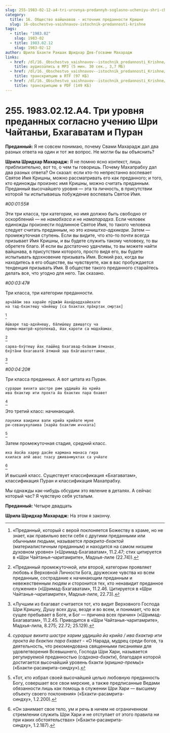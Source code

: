 ```yaml
---
slug: 255-1983-02-12-a4-tri-urovnya-predannyh-soglasno-ucheniyu-shri-chajtani-bhagavatam-i-puran
category:
  title: 16. Общество вайшнавов - источник преданности Кришне
  slug: 16-obschestvo-vaishnavov-istochnik-predannosti-krishne
tags:
  - title: "1983.02"
    slug: 1983-02
  - title: 1983.02.12
    slug: 1983-02-12
author: Шрила Бхакти Ракшак Шридхар Дев-Госвами Махарадж
links:
  - href: /dl/16._Obschestvo_vaishnavov--istochnik_predannosti_Krishne/255_1983.02.12.A4_SridharMj_Tri_urovnja_predannyh_soglasno_ucheniju_Shri_Chajtani_Bhagavatam_i_Puran.mp3
    title: аудиозапись в MP3 (5 мин. 30 сек., 3,7 МБ)
  - href: /dl/16._Obschestvo_vaishnavov--istochnik_predannosti_Krishne/255_1983.02.12.A4_SridharMj_Tri_urovnja_predannyh_soglasno_ucheniju_Shri_Chajtani_Bhagavatam_i_Puran.rtf
    title: транскрипцию в RTF (97 КБ)
  - href: /dl/16._Obschestvo_vaishnavov--istochnik_predannosti_Krishne/255_1983.02.12.A4_SridharMj_Tri_urovnja_predannyh_soglasno_ucheniju_Shri_Chajtani_Bhagavatam_i_Puran.pdf
    title: транскрипцию в PDF (149 КБ)
---
```


# 255. 1983.02.12.A4. Три уровня преданных согласно учению Шри Чайтаньи, Бхагаватам и Пуран

**Преданный:** Я не совсем понимаю, почему Свами Махарадж дал два разных ответа на один и тот же вопрос. Не могли бы вы объяснить?

**Шрила Шридхар Махарадж:** Я не помню ясно контекст, лишь приблизительно, вот то, о чем ты говоришь. Почему Махапрабху дал два разных ответа? Он сказал: если кто-то непрестанно воспевает Святое Имя Кришны, можно рассматривать его как преданного; и того, кто единожды произнес имя Кришны, можно считать преданным. Преданный высочайшего уровня — эта та личность, в присутствии которой ты испытываешь побуждение воспевать Святое Имя.

*#00:01:55#*

Эти три класса, три категории, но имя должно быть свободно от оскорблений — не *намабхаса* и не *намапарадха*. Если человек единожды произнести подлинное Святое Имя, то такого человека следует считать преданным, но это *каништха-адхикари*. Затем — промежуточная ступень. Если вы видите, что кто-то почти всегда призывает Имя Кришны, и вы будете служить такому человеку, то вы обретете благо. И если вы достаточно удачливы, то вы можете найти вайшнава, в присутствии которого, просто видя его, вы будете испытывать вдохновение призывать Имя. Всякий раз, когда вы находитесь в его обществе, вы чувствуете, как в вас пробуждается тенденция призывать Имя. В обществе такого преданного старайтесь делать все, что угодно для него. Так сказано.

*#00:03:47#*

Три класса, три категории преданности.

    арча̄йа̄м эва харайе пӯджа̄м̇ йах̣ш́раддхайехате
    на тад-бхактеш̣у ча̄нйеш̣у [са бхактах̣ пра̄кр̣тах̣ смр̣тах̣]
[^_ftn1]

    ӣш́варе тад-адхӣнеш̣у, ба̄лиш́еш̣у двиш̣атсу ча
    према-маитрӣ-кр̣попекш̣а̄, йах̣ кароти са мадхйамах̣
[^_ftn2]

    сарва-бхӯтеш̣у йах̣ паш́йед бхагавад-бха̄вам а̄тманах̣
    бхӯта̄ни бхагаватй а̄тманй эш̣а бха̄гаватоттамах̣
[^_ftn3]

*#00:04:20#*

Три класса преданных. А вот цитата из Пуран.

    сурарше вихита шастре рим уддишйа йа крийа
    ива бхактир ити прокта йа бхактих пара бхавет
[^_ftn4]

Это третий класс: начинающий.

    лаукики ваидики вапи крийа крийате муне
    ри-севанукулаива [карйа бхактим иччхата]
[^_ftn5]

Затем промежуточная стадия, средний класс.

    иха йасйа харер дасйе кармана манаса гира
    кхиласв апй авас тхасу дживанмуктах са учйате
[^_ftn6]

И высший класс. Существует классификация «Бхагаватам», классификация Пуран и классификация Махапрабху.

Мы однажды как-нибудь обсудим это явление в деталях. А сейчас который час? Я чувствую себя усталым.

**Преданный:** Четыре двадцать

**Шрила Шридхар Махарадж:** На этом я закончу.



[^_ftn1]: «Преданный, который с верой поклоняется Божеству в храме, но не знает, как правильно вести себя с другими преданными или обычными людьми, называется *пракрита-бхактой* (материалистичным преданным) и находится на самом низшем духовном уровне» («Шримад-Бхагаватам», 11.2.47; стих цитируется в «Шри Чайтанья-чаритамрите», Мадхья-лиле (22.74)).

[^_ftn2]: «Преданный промежуточной, или второй, категории проявляет любовь к Верховной Личности Бога, дружеские чувства ко всем преданным, сострадание к начинающим преданным и невежественным людям и сторонится тех, кто ненавидит преданное служение» («Шримад-Бхагаватам», 11.2.46. Цитируется в «Шри Чайтанья-чаритамрите», Мадхья-лиле, 22.73).

[^_ftn3]: «Лучшим из бхагават считается тот, кто видит Верховного Господа Шри Кришну, Душу всех душ, везде и во всем, и понимает, что все сущее пребывает в Боге, и Бог — причина всех причин» («Шримад-Бхагаватам», 11.2.45. Приводится в «Шри Чайтанья-чаритамрите», Мадхья-лила, 8.275; 22.72; 25.129).

[^_ftn4]: *сурарше вихита шастре харим уддишйа йа крийа / ива бхактир ити прокта йа бхактих пара бхавет* - «О Нарада, мудрец среди богов, та деятельность, что рекомендована священными писаниями для удовлетворения Всевышнего, Господа Шри Хари, называется регулируемой преданностью (*садхана-бхакти*), благодаря которой достигается высочайший уровень бхакти (*кришна-премы*)» («Бхакти-расамрита-синдху»).

[^_ftn5]: «Тот, кто избрал своей высочайшей целью любовную преданность Богу, совершает все свои мирские, а также предписанные Ведами обязанности лишь как помощь в служении Шри Хари — высшему объекту своего поклонения» («Бхакти-расамрита-синдху», 1.2.200).

[^_ftn6]: «Он занимает свое тело, ум и речь в ничем не ограниченном стремлении служить Шри Хари и не отступает от этого правила ни при каких обстоятельствах» («Бхакти-расамрита-синдху», 1.2.187).

